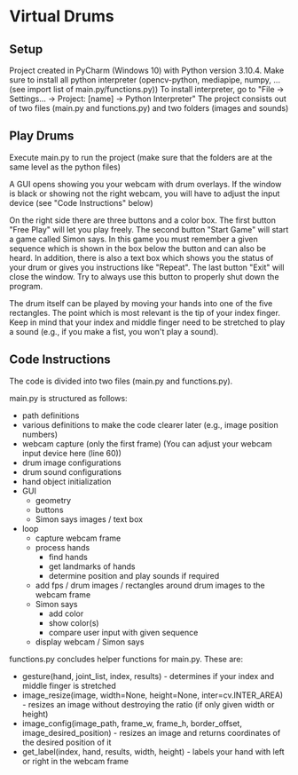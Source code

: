 # Virtual Drums

## Setup ##
Project created in PyCharm (Windows 10) with Python version 3.10.4.
Make sure to install all python interpreter (opencv-python, mediapipe, numpy, ... (see import list of main.py/functions.py))
  To install interpreter, go to "File -> Settings... -> Project: [name] -> Python Interpreter"
The project consists out of two files (main.py and functions.py) and two folders (images and sounds)


## Play Drums ##
Execute main.py to run the project (make sure that the folders are at the same level as the python files)

A GUI opens showing you your webcam with drum overlays. If the window is black or showing not the right webcam, you will have to adjust the input device (see "Code Instructions" below)

On the right side there are three buttons and a color box.
The first button "Free Play" will let you play freely.
The second button "Start Game" will start a game called Simon says. In this game you must remember a given sequence which is shown in the box below the button and can also be heard. In addition, there is also a text box which shows you the status of your drum or gives you instructions like "Repeat".
The last button "Exit" will close the window. Try to always use this button to properly shut down the program.

The drum itself can be played by moving your hands into one of the five rectangles. The point which is most relevant is the tip of your index finger. Keep in mind that your index and middle finger need to be stretched to play a sound (e.g., if you make a fist, you won't play a sound).


## Code Instructions ##
The code is divided into two files (main.py and functions.py).

main.py is structured as follows:
 - path definitions
 - various definitions to make the code clearer later (e.g., image position numbers)
 - webcam capture (only the first frame) (You can adjust your webcam input device here (line 60))
 - drum image configurations
 - drum sound configurations
 - hand object initialization
 - GUI
    - geometry
    - buttons
    - Simon says images / text box
 - loop
    - capture webcam frame
    - process hands
       - find hands
       - get landmarks of hands
       - determine position and play sounds if required
    - add fps / drum images / rectangles around drum images to the webcam frame
    - Simon says
       - add color
       - show color(s)
       - compare user input with given sequence
    - display webcam / Simon says

functions.py concludes helper functions for main.py. These are:
 - gesture(hand, joint_list, index, results) - determines if your index and middle finger is stretched
 - image_resize(image, width=None, height=None, inter=cv.INTER_AREA) - resizes an image without destroying the ratio (if only given width or height)
 - image_config(image_path, frame_w, frame_h, border_offset, image_desired_position) - resizes an image and returns coordinates of the desired position of it
 - get_label(index, hand, results, width, height) - labels your hand with left or right in the webcam frame
